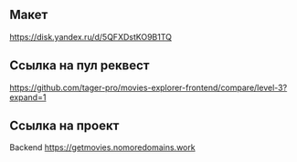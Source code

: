 ## Макет
https://disk.yandex.ru/d/5QFXDstKO9B1TQ

## Ссылка на пул реквест
https://github.com/tager-pro/movies-explorer-frontend/compare/level-3?expand=1

## Ссылка на проект
Backend https://getmovies.nomoredomains.work

